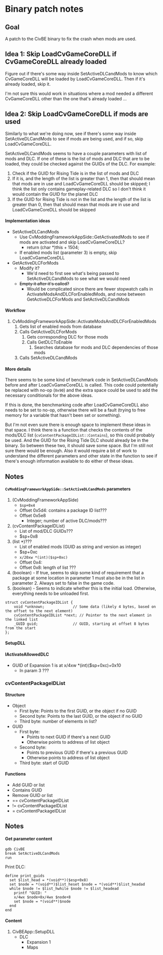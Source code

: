 # Binary patch notes

## Goal

A patch to the CivBE binary to fix the crash when mods are used.

## Idea 1: Skip LoadCvGameCoreDLL if CvGameCoreDLL already loaded

Figure out if there's some way inside SetActiveDLCandMods to know which CvGameCoreDLL will be loaded by LoadCvGameCoreDLL. Then if it's already loaded, skip it.

I'm not sure this would work in situations where a mod needed a different CvGameCoreDLL other than the one that's already loaded ...

## Idea 2: Skip LoadCvGameCoreDLL if mods are used

Similarly to what we're doing now, see if there's some way inside SetActiveDLCandMods to see if mods are being used, and if so, skip LoadCvGameCoreDLL.

SetActiveDLCandMods seems to have a couple parameters with list of mods and DLC. If one of these is the list of mods and DLC that are to be loaded, they could be checked against the GUIDs of the DLC. For example:

1. Check if the GUID for Rising Tide is in the list of mods and DLC
1. If it is, and the length of the list is greater than 1, then that should mean that mods are in use and LoadCvGameCoreDLL should be skipped; I think the list only contains gameplay-related DLC so I don't think it would contain the GUID for the planet DLC
1. If the GUID for Rising Tide is not in the list and the length of the list is greater than 0, then that should mean that mods are in use and LoadCvGameCoreDLL should be skipped

#### Implementation ideas

- SetActiveDLCandMods
  - Use CvModdingFrameworkAppSide::GetActivatedMods to see if mods are activated and skip LoadCvGameCoreDLL?
    - return (char \*)this + 1504;
  - If enabled mods list (parameter 3) is empty, skip LoadCvGameCoreDLL
- GetActiveDLCForMods
  - Modify it?
    - We'd need to first see what's being passed to SetActiveDLCandMods to see what we would need
  - ~~Empty it after it's called?~~
    - Would be complicated since there are fewer stopwatch calls in ActivateModsAndDLCForEnabledMods, and none between GetActiveDLCForMods and SetActiveDLCandMods

#### Workflow

1. CvModdingFrameworkAppSide::ActivateModsAndDLCForEnabledMods
   1. Gets list of enabled mods from database
   1. Calls GetActiveDLCForMods
      1. Gets corresponding DLC for those mods
      1. Calls GetDLCToEnable
         1. Searches database for mods and DLC dependencies of those mods
   1. Calls SetActiveDLCandMods

#### More details

There seems to be some kind of benchmark code in SetActiveDLCandMods before and after LoadCvGameCoreDLL is called. This code could potentially be replaced with no-op (`0x90`) and the extra space could be used to add the necessary conditionals for the above ideas.

If this is done, the benchmarking code after LoadCvGameCoreDLL also needs to be set to no-op, otherwise there will be a fault (trying to free memory for a variable that hasn't been set or something).

But I'm not even sure there is enough space to implement these ideas in that space. I think there is a function that checks the contents of the mods/DLC list (`cvContentPackageIDList::Contains`), so this could probably be used. And the GUID for the Rising Tide DLC should already be in the binary. So between these two, it should save some space. But I'm still not sure there would be enough. Also it would require a bit of work to understand the different parameters and other state in the function to see if there's enough information available to do either of these ideas.

## Notes

#### `CvModdingFrameworkAppSide::SetActiveDLCandMods` parameters

1. (CvModdingFrameworkAppSide)
   - `$sp+0x4`
   - Offset 0x5d4: contains a package ID list???
   - Offset 0x5e8
     - Integer; number of active DLC/mods???
2. (cvContentPackageIDList)
   - List of mod/DLC GUIDs???
   - $sp+0x8
3. (list \*)???
   - List of enabled mods (GUID as string and version as integer)
   - $sp+0xc
   - `x/20xw *(int)($sp+0xc)`
   - Offset 0x4:
   - Offset 0x8: length of list ???
4. (boolean) - If true, seems to skip some kind of requirement that a package at some location in parameter 1 must also be in the list in parameter 2. Always set to false in the game code.
5. (boolean) - Seems to indicate whether this is the initial load. Otherwise, everything needs to be unloaded first.

```
struct cvContentPackageIDList {
    void *unknown;             // Some data (likely 4 bytes, based on the offset to the next element)
    cvContentPackageIDList *next; // Pointer to the next element in the linked list
    _GUID guid;                // GUID, starting at offset 8 bytes from the start
};
```

#### SetupDLL

#### lActivateAllowedDLC

- GUID of Expansion 1 is at x/4xw \*(int)($sp+0xc)+0x10
  - In param 3 ???

### cvContentPackageIDList

#### Structure

- Object
  - First byte: Points to the first GUID, or the object if no GUID
  - Second byte: Points to the last GUID, or the object if no GUID
  - Third byte: number of elements in list?
- GUID
  - First byte:
    - Points to next GUID if there's a next GUID
    - Otherwise points to address of list object
  - Second byte:
    - Points to previous GUID if there's a previous GUID
    - Otherwise points to address of list object
  - Third byte: start of GUID

#### Functions

- Add GUID or list
- Contains GUID
- Remove GUID or list
- == cvContentPackageIDList
- != cvContentPackageIDList
- = cvContentPackageIDList

## Notes

#### Get parameter content

```
gdb CivBE
break SetActiveDLCandMods
run
```

Print DLC:

```
define print_guids
  set $list_head = *(void**)($esp+0x8)
  set $node = *(void**)$list_heset $node = *(void**)$list_headad
  while $node != $list_hwhile $node != $list_headead
    printf "GUID: "
    x/4wx $node+8x/4wx $node+8
    set $node = *(void**)$node
  end
end
```

#### Content

1. CivBEApp::SetupDLL
   - DLC
     - Expansion 1
     - Maps
